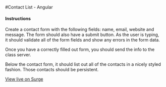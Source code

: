 #Contact List - Angular

#### Instructions

Create a contact form with the following fields: name, email, website and message. The form should also have a submit button. As the user is typing, it should validate all of the form fields and show any errors in the form data.

Once you have a correctly filled out form, you should send the info to the class server.

Below the contact form, it should list out all of the contacts in a nicely styled fashion. Those contacts should be persistent.

[View live on Surge](http://tiy-lelawalker-angular-contact-form.surge.sh
)
